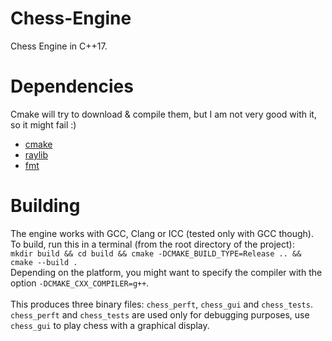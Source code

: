 # Chess-Engine
Chess Engine in C++17.
# Dependencies
Cmake will try to download & compile them, but I am not very good with it, so it might fail :)
- [cmake](https://cmake.org)
- [raylib](https://www.raylib.com/)
- [fmt](https://fmt.dev/latest/index.html)
# Building
The engine works with GCC, Clang or ICC (tested only with GCC though).
<br>To build, run this in a terminal (from the root directory of the project):
<br>`mkdir build && cd build && cmake -DCMAKE_BUILD_TYPE=Release .. && cmake --build .`
<br> Depending on the platform, you might want to specify the compiler with the option `-DCMAKE_CXX_COMPILER=g++`.
<br><br> This produces three binary files: `chess_perft`, `chess_gui` and `chess_tests`.
<br> `chess_perft` and `chess_tests` are used only for debugging purposes, use `chess_gui` to play chess with a graphical display.
